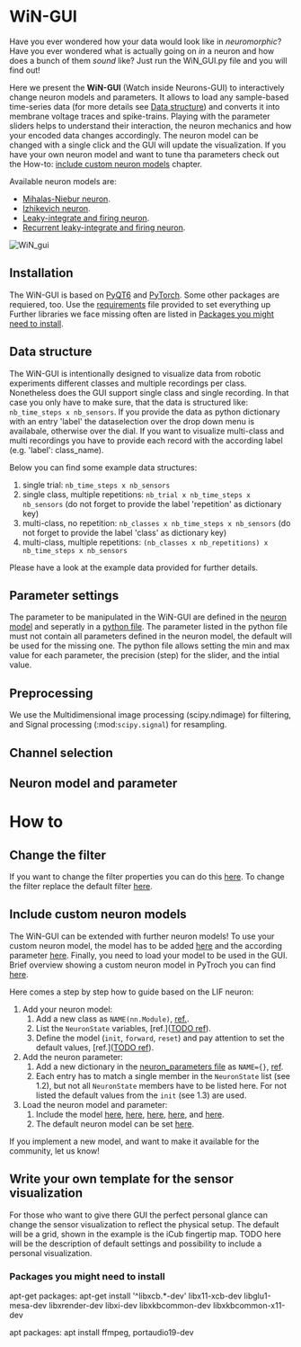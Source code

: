 # WiN-GUI
 
Have you ever wondered how your data would look like in *neuromorphic*? Have you ever wondered what is actually going on *in* a neuron and how does a bunch of them *sound* like? Just run the WiN_GUI.py file and you will find out!

Here we present the **WiN-GUI** (Watch inside Neurons-GUI) to interactively change neuron models and parameters. It allows to load any sample-based time-series data (for more details see [Data structure](#data-structure)) and converts it into membrane voltage traces and spike-trains. Playing with the parameter sliders helps to understand their interaction, the neuron mechanics and how your encoded data changes accordingly. The neuron model can be changed with a single click and the GUI will update the visualization. If you have your own neuron model and want to tune tha parameters check out the How-to: [include custom neuron models](#include-custom-neuron-models) chapter. 

Available neuron models are:
- [Mihalas-Niebur neuron](https://github.com/2103simon/encoding_gui/blob/398aa68263e1a07fee5272eccd69fc206003d92b/utils/neuron_models.py#L50).
- [Izhikevich neuron](https://github.com/2103simon/encoding_gui/blob/398aa68263e1a07fee5272eccd69fc206003d92b/utils/neuron_models.py#L149).
- [Leaky-integrate and firing neuron](https://github.com/2103simon/encoding_gui/blob/398aa68263e1a07fee5272eccd69fc206003d92b/utils/neuron_models.py#L222).
- [Recurrent leaky-integrate and firing neuron](https://github.com/2103simon/encoding_gui/blob/398aa68263e1a07fee5272eccd69fc206003d92b/utils/neuron_models.py#L274).

![WiN_gui](https://github.com/2103simon/encoding_gui/blob/main/assets/WiN_gui.png)

## Installation
The WiN-GUI is based on [PyQT6](https://www.riverbankcomputing.com/software/pyqt/) and [PyTorch](https://pytorch.org/). Some other packages are requiered, too. Use the [requirements](https://github.com/2103simon/encoding_gui/blob/main/requirements.txt) file provided to set everything up Further libraries we face missing often are listed in [Packages you might need to install](#packages-you-might-need-to-install).


## Data structure
The WiN-GUI is intentionally designed to visualize data from robotic experiments different classes and multiple recordings per class. Nonetheless does the GUI support single class and single recording. In that case you only have to make sure, that the data is structured like: `nb_time_steps x nb_sensors`. If you provide the data as python dictionary with an entry 'label' the dataselection over the drop down menu is availabale, otherwise over the dial. If you want to visualize multi-class and multi recordings you have to provide each record with the according label (e.g. 'label': class_name). 

Below you can find some example data structures:    
1. single trial: `nb_time_steps x nb_sensors`
2. single class, multiple repetitions: `nb_trial x nb_time_steps x nb_sensors` (do not forget to provide the label 'repetition' as dictionary key)
3. multi-class, no repetition: `nb_classes x nb_time_steps x nb_sensors` (do not forget to provide the label 'class' as dictionary key)
4. multi-class, multiple repetitions: `(nb_classes x nb_repetitions) x nb_time_steps x nb_sensors`

Please have a look at the example data provided for further details.

## Parameter settings
The parameter to be manipulated in the WiN-GUI are defined in the [neuron model](https://github.com/2103simon/encoding_gui/blob/main/utils/neuron_models.py) and seperatly in a [python file](https://github.com/2103simon/encoding_gui/blob/main/utils/neuron_parameters.py). The parameter listed in the python file must not contain all parameters defined in the neuron model, the default will be used for the missing one. The python file allows setting the min and max value for each parameter, the precision (step) for the slider, and the intial value.

## Preprocessing
We use the Multidimensional image processing (scipy.ndimage) for filtering, and Signal processing (:mod:`scipy.signal`) for resampling.

## Channel selection

## Neuron model and parameter

# How to
## Change the filter
If you want to change the filter properties you can do this [here](https://github.com/2103simon/encoding_gui/blob/d07c60c680ace8ccb1121eeaa21acb9480533ef1/utils/data_management.py#L34). To change the filter replace the default filter [here](https://github.com/2103simon/encoding_gui/blob/d07c60c680ace8ccb1121eeaa21acb9480533ef1/utils/data_management.py#L57).

## Include custom neuron models
The WiN-GUI can be extended with further neuron models! To use your custom neuron model, the model has to be added [here](https://github.com/2103simon/encoding_gui/blob/main/utils/models.py) and the according parameter [here](https://github.com/2103simon/encoding_gui/blob/main/parameters/encoding_parameter.py). Finally, you need to load your model to be used in the GUI. Brief overview showing a custom neuron model in PyTroch you can find [here](https://pytorch.org/tutorials/beginner/examples_nn/polynomial_module.html).

Here comes a step by step how to guide based on the LIF neuron:

1. Add your neuron model:
   1. Add a new class as `NAME(nn.Module)`, [ref.](https://github.com/2103simon/encoding_gui/blob/398aa68263e1a07fee5272eccd69fc206003d92b/utils/neuron_models.py#L222).
   2. List the `NeuronState` variables, [ref.]([TODO ref](https://github.com/2103simon/encoding_gui/blob/398aa68263e1a07fee5272eccd69fc206003d92b/utils/neuron_models.py#L223)).
   3. Define the model (`init`, `forward`, `reset`) and pay attention to set the default values, [ref.]([TODO ref](https://github.com/2103simon/encoding_gui/blob/398aa68263e1a07fee5272eccd69fc206003d92b/utils/neuron_models.py#L225)).
2. Add the neuron parameter:
   1. Add a new dictionary in the [neuron_parameters file](https://github.com/2103simon/encoding_gui/blob/main/utils/neuron_parameters.py) as `NAME={}`, [ref](https://github.com/2103simon/encoding_gui/blob/398aa68263e1a07fee5272eccd69fc206003d92b/utils/neuron_parameters.py#L34).
   2. Each entry has to match a single member in the `NeuronState` list (see 1.2), but not all `NeuronState` members have to be listed here. For not listed the default values from the `init` (see 1.3) are used.
3. Load the neuron model and parameter:
    1. Include the model [here](https://github.com/2103simon/encoding_gui/blob/398aa68263e1a07fee5272eccd69fc206003d92b/WiN_GUI.py#L37), [here](https://github.com/2103simon/encoding_gui/blob/398aa68263e1a07fee5272eccd69fc206003d92b/WiN_GUI.py#L64), [here](https://github.com/2103simon/encoding_gui/blob/398aa68263e1a07fee5272eccd69fc206003d92b/WiN_GUI.py#L262), [here](https://github.com/2103simon/encoding_gui/blob/398aa68263e1a07fee5272eccd69fc206003d92b/WiN_GUI.py#L609), and [here](https://github.com/2103simon/encoding_gui/blob/398aa68263e1a07fee5272eccd69fc206003d92b/WiN_GUI.py#L742).
    2. The default neuron model can be set [here](https://github.com/2103simon/encoding_gui/blob/398aa68263e1a07fee5272eccd69fc206003d92b/WiN_GUI.py#L177).
  
If you implement a new model, and want to make it available for the community, let us know!

## Write your own template for the sensor visualization
For those who want to give there GUI the perfect personal glance can change the sensor visualization to reflect the physical setup. The default will be a grid, shown in the example is the iCub fingertip map.
TODO here will be the description of default settings and possibility to include a personal visualization.


### Packages you might need to install
apt-get packages:
apt-get install '^libxcb.*-dev' libx11-xcb-dev libglu1-mesa-dev libxrender-dev libxi-dev libxkbcommon-dev libxkbcommon-x11-dev

apt packages:
apt install ffmpeg, portaudio19-dev

